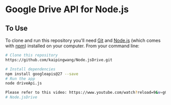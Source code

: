 # Google Drive API for Node.js

## To Use

To clone and run this repository you'll need [Git](https://git-scm.com) and [Node.js](https://nodejs.org/en/download/) (which comes with [npm](http://npmjs.com)) installed on your computer. From your command line:

```bash
# Clone this repository
https://github.com/kaipingwang/Node.jsDrive.git

# Install dependencies
npm install googleapis@27 --save
# Run the app
node driveApi.js

Please refer to this video: https://www.youtube.com/watch?reload=9&v=gGSJpp6_ax0
# Node.jsDrive
